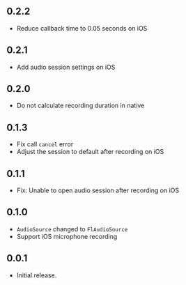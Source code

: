 ## 0.2.2

* Reduce callback time to 0.05 seconds on iOS

## 0.2.1

* Add audio session settings on iOS

## 0.2.0

* Do not calculate recording duration in native

## 0.1.3

* Fix call `cancel` error
* Adjust the session to default after recording on iOS

## 0.1.1

* Fix: Unable to open audio session after recording on iOS

## 0.1.0

* `AudioSource` changed to `FlAudioSource`
* Support iOS microphone recording

## 0.0.1

* Initial release.
